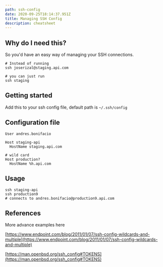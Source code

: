 ```yaml
---
path: ssh-config
date: 2020-09-25T18:14:37.951Z
title: Managing SSH Config
description: cheatsheet
---
```

## Why do I need this?
So you'd have an easy way of managing your SSH connections. 

```
# Instead of running
ssh joserizal@staging.api.com

# you can just run
ssh staging
```

## Getting started
Add this to your ssh config file, default path is `~/.ssh/config`


## Configuration file

```
User andres.bonifacio

Host staging-api
  HostName staging.api.com

# wild card
Host production?
  HostName %h.api.com
```

## Usage

```
ssh staging-api
ssh production9
# connects to andres.bonifacio@production9.api.com
```


## References
More advance examples here

[https://www.endpoint.com/blog/2011/01/07/ssh-config-wildcards-and-multiple](https://www.endpoint.com/blog/2011/01/07/ssh-config-wildcards-and-multiple)

[https://man.openbsd.org/ssh_config#TOKENS](https://man.openbsd.org/ssh_config#TOKENS)